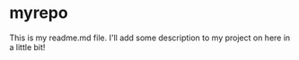 myrepo
======
This is my readme.md file. I'll add some description to my project on here in a little bit!
